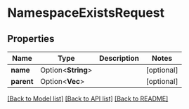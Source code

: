 # NamespaceExistsRequest

## Properties

Name | Type | Description | Notes
------------ | ------------- | ------------- | -------------
**name** | Option<**String**> |  | [optional]
**parent** | Option<**Vec<String>**> |  | [optional]

[[Back to Model list]](../README.md#documentation-for-models) [[Back to API list]](../README.md#documentation-for-api-endpoints) [[Back to README]](../README.md)


